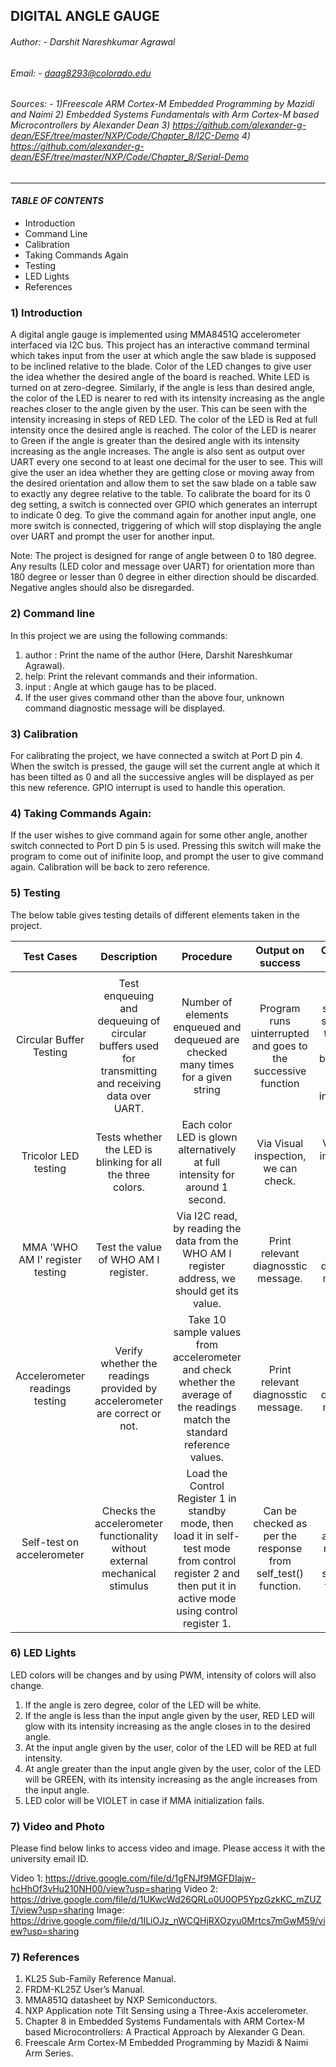 ## DIGITAL ANGLE GAUGE

###### Author: - Darshit Nareshkumar Agrawal
###### Email: - daag8293@colorado.edu
###### Sources: - 1)Freescale ARM Cortex-M Embedded Programming by Mazidi and Naimi 2) Embedded Systems Fundamentals with Arm Cortex-M based Microcontrollers by Alexander Dean 3) https://github.com/alexander-g-dean/ESF/tree/master/NXP/Code/Chapter_8/I2C-Demo  4) https://github.com/alexander-g-dean/ESF/tree/master/NXP/Code/Chapter_8/Serial-Demo       
                  
---

#### _TABLE OF CONTENTS_
- Introduction
- Command Line
- Calibration
- Taking Commands Again
- Testing
- LED Lights
- References

### 1) Introduction
A digital angle gauge is implemented using MMA8451Q accelerometer interfaced via I2C bus. This project has an interactive command terminal which takes input from the user at which angle the saw blade is supposed to be inclined relative to the blade. Color of the LED changes to give user the idea whether the desired angle of the board is reached. White LED is turned on at zero-degree. Similarly, if the angle is less than desired angle, the color of the LED is nearer to red with its intensity increasing as the angle reaches closer to the angle given by the user. This can be seen with the intensity increasing in steps of RED LED. The color of the LED is Red at full intensity once the desired angle is reached. The color of the LED is nearer to Green if the angle is greater than the desired angle with its intensity increasing as the angle increases. The angle is also sent as output over UART every one second to at least one decimal for the user to see. This will give the user an idea whether they are getting close or moving away from the desired orientation and allow them to set the saw blade on a table saw to exactly any degree relative to the table. To calibrate the board for its 0 deg setting, a switch is connected over GPIO which generates an interrupt to indicate 0 deg. To give the command again for another input angle, one more switch is connected, triggering of which will stop displaying the angle over UART and prompt the user for another input. 

Note: The project is designed for range of angle between 0 to 180 degree. Any results (LED color and message over UART) for orientation more than 180 degree or lesser than 0 degree in either direction should be discarded. Negative angles should also be disregarded.

### 2) Command line
In this project we are using the following commands: 
1) author : Print the name of the author (Here, Darshit Nareshkumar Agrawal).
2) help: Print the relevant commands and their information.
3) input _<angle in degrees>_: Angle at which gauge has to be placed.
4) If the user gives command other than the above four, unknown command diagnostic message will be displayed.

### 3) Calibration
For calibrating the project, we have connected a switch at Port D pin 4. When the switch is pressed, the gauge will set the current angle at which it has been tilted as 0 and all the successive angles will be displayed as per this new reference. GPIO interrupt is used to handle this operation.

### 4) Taking Commands Again: 
If the user wishes to give command again for some other angle, another switch connected to Port D pin 5 is used. Pressing this switch will make the program to come out of inifinite loop, and prompt the user to give command again. Calibration will be back to zero reference. 

### 5) Testing
The below table gives testing details of different elements taken in the project.

|           Test   Cases          |                                                Description                                               |                                                                             Procedure                                                                            |                       Output on   success                       |                                     Output on   Failure                                    |
|:-------------------------------:|:--------------------------------------------------------------------------------------------------------:|:----------------------------------------------------------------------------------------------------------------------------------------------------------------:|:---------------------------------------------------------------:|:------------------------------------------------------------------------------------------:|
|                                 |                                                                                                          |                                                                                                                                                                  |                                                                 |                                                                                            |
|    Circular   Buffer Testing    | Test enqueuing and dequeuing of circular buffers used for transmitting and receiving data over UART.     |                                       Number of elements enqueued and dequeued are checked many times for a given string                                         | Program runs uinterrupted and goes to the successive function   | Program stops and shows the test case that has been failed through assert instruction.     |
|      Tricolor LED   testing     |                       Tests whether the LED is blinking for all the three colors.                        |                                                 Each color LED is glown alternatively at full intensity for around 1 second.                                     |              Via Visual inspection, we can check.               |                           Via Visual inspection, we can check.                             |
| MMA 'WHO AM I' register testing |                                  Test the value of WHO AM I register.                                    |                                Via I2C read, by reading the data from the WHO AM I register address, we should get its value.                                    |              Print relevant diagnosstic message.                |                            Print relevant diagnostic message.                              |
|  Accelerometer readings testing |                Verify whether the readings provided by accelerometer are correct or not.                 |                  Take 10 sample values from accelerometer and check whether the average of the readings match the standard reference values.                     |              Print relevant diagnosstic message.                |                            Print relevant diagnostic message.                              |
|    Self-test on accelerometer   |               Checks the accelerometer functionality without external mechanical stimulus                | Load the Control Register 1 in standby mode, then load it in self-test mode from control register 2 and then put it in active mode using control register 1.     | Can be checked as per the response from self_test() function.   |               Can be checked as per the response from self_test() function.                |

### 6) LED Lights
LED colors will be changes and by using PWM, intensity of colors will also change.
1) If the angle is zero degree, color of the LED will be white.
2) If the angle is less than the input angle given by the user, RED LED will glow with its intensity increasing as the angle closes in to the desired angle.
3) At the input angle given by the user, color of the LED will be RED at full intensity.
4) At  angle greater than the input angle given by the user, color of the LED will be GREEN, with its intensity increasing as the angle increases from the input angle.
5) LED color will be VIOLET in case if MMA initialization fails.

### 7) Video and Photo
Please find below links to access video and image. Please access it with the university email ID.

Video 1: https://drive.google.com/file/d/1gFNJf9MGFDIajw-hcHhOf3vHu210NH00/view?usp=sharing
Video 2: https://drive.google.com/file/d/1UKwcWd26QRLo0U0OP5YpzGzkKC_mZUZT/view?usp=sharing
Image: https://drive.google.com/file/d/1ILiOJz_nWCQHjRXOzyu0Mrtcs7mGwM59/view?usp=sharing

### 7) References
1)	KL25 Sub-Family Reference Manual.
2)	FRDM-KL25Z User’s Manual.
3)	MMA851Q datasheet by NXP Semiconductors.
4)	NXP Application note Tilt Sensing using a Three-Axis accelerometer.
5)	Chapter 8 in Embedded Systems Fundamentals with ARM Cortex-M based Microcontrollers: A Practical Approach by Alexander G Dean.
6)	Freescale Arm Cortex-M Embedded Programming by Mazidi & Naimi Arm Series.

